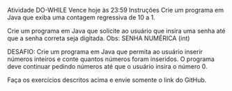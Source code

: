 Atividade DO-WHILE
Vence hoje às 23:59
Instruções
Crie um programa em Java que exiba uma contagem regressiva de 10 a 1.

Crie um programa em Java que solicite ao usuário que insira uma senha até que a senha correta seja digitada. Obs: SENHA NUMÉRICA (int)

DESAFIO:
Crie um programa em Java que permita ao usuário inserir números inteiros e conte quantos números foram inseridos. O programa deve continuar pedindo números até que o usuário insira o número 0.

Faça os exercícios descritos acima e envie somente o link do GitHub.
